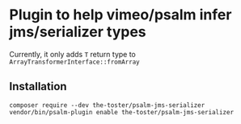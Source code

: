 # Plugin to help vimeo/psalm infer jms/serializer types
Currently, it only adds `T` return type to `ArrayTransformerInterface::fromArray`  

## Installation
```shell
composer require --dev the-toster/psalm-jms-serializer
vendor/bin/psalm-plugin enable the-toster/psalm-jms-serializer
```
